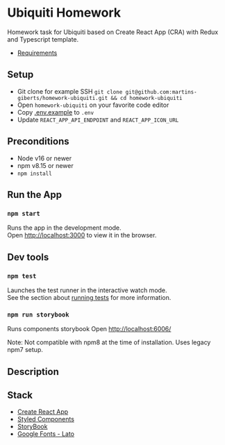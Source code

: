 # Ubiquiti Homework

Homework task for Ubiquiti based on Create React App (CRA) with Redux and Typescript template.

- [Requirements](./docs/homework-requirements.md)

## Setup

- Git clone for example SSH `git clone git@github.com:martins-giberts/homework-ubiquiti.git && cd homework-ubiquiti`
- Open `homework-ubiquiti` on your favorite code editor
- Copy [.env.example](./.env.example) to `.env`
- Update `REACT_APP_API_ENDPOINT` and `REACT_APP_ICON_URL`

## Preconditions

- Node v16 or newer
- npm v8.15 or newer
- `npm install`

## Run the App

### `npm start`

Runs the app in the development mode.\
Open [http://localhost:3000](http://localhost:3000) to view it in the browser.

## Dev tools

### `npm test`

Launches the test runner in the interactive watch mode.\
See the section about [running tests](https://facebook.github.io/create-react-app/docs/running-tests) for more information.

### `npm run storybook`

Runs components storybook
Open [http://localhost:6006/](http://localhost:6006/)

Note: Not compatible with npm8 at the time of installation. Uses legacy npm7 setup.

## Description

## Stack

- [Create React App](./docs/create-react-app.md)
- [Styled Components](https://styled-components.com/)
- [StoryBook](https://storybook.js.org/)
- [Google Fonts - Lato](https://fonts.google.com/specimen/Lato)
